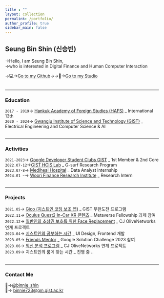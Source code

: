 ```yaml
---
title : ""
layout: collection
permalink: /portfolio/
author_profile: true
sidebar_main: false
---
```

## Seung Bin Shin (신승빈)          
                     
→Hello, I am Seung Bin Shin, <br/>
→who is interested in Digital Finance and Human Computer Interaction

→💻→[Go to my Github](https://github.com/binnie723)→→🎨→[Go to my Studio](https://binnie723.myportfolio.com/)  
<br/>

---      
### Education
`2017 - 2019`→ [Hankuk Academy of Foreign Studies (HAFS)](http://www.hafs.hs.kr/) _ International 13th  
`2020 - 2024`→ [Gwangju Institute of Science and Technology (GIST)](https://www.gist.ac.kr/kr/main.html) _ Electrical Engineering and Computer Science & AI  
<br/>
  
---
### Activities
`2021-2023`→ [Google Developer Student Clubs GIST](https://gdsc.community.dev/gwangju-institute-of-science-and-technology/) _ 1st Member & 2nd Core  
`2022.07-12`→[GIST HCIS Lab](https://sites.google.com/view/gist-hcis-lab) _ G-surf Research Program        
`2023.07-8`→ [Mediheal Hospital](https://www.mediheal.co.kr/) _ Data Analyst Internship       
`2024.01 ~`→ [Woori Finance Research Institute](https://www.wfri.re.kr/ko/web/main.php) _ Research Intern            
<br/>
  
---
### Projects

`2021.05`→  [Gico (지스트인 코딩 보조 앱)](https://github.com/Minyeol/Gico) _ GIST 무한도전 프로그램       
`2022.11`→  [Oculus Quest2 In-Car XR 콘텐츠](https://www.youtube.com/watch?v=21SCi9VS5i8) _ Metaverse Fellowship 과제 참여       
`2022.12`→  [일반인의 초상권 보호를 위한 Face Replacement](https://github.com/binnie723/CJ_PBL2) _ CJ OliveNetworks 연계 프로젝트     
`2023.04`→  [지스트인의 공부하는 시간](https://github.com/GDSC-GIST/2nd_2023_Ggongsi) _ UI Design, Frontend 개발      
`2023.05`→  [Friends Mentor](https://www.youtube.com/watch?v=v39WYfTsenQ) _ Google Solution Challenge 2023 참여   
`2023.06`→  [외신 분석 프로그램](https://aiteam2.web.app/) _ CJ OliveNetworks 연계 프로젝트     
`2023.09`→  지스트인의 룸메 찾는 시간 _ 진행 중 ..    
<br/>
  
---
### Contact Me

💭→[@binnie_shin](https://www.instagram.com/binnie_shin/)  
📩→ binnie723@gm.gist.ac.kr  
  


